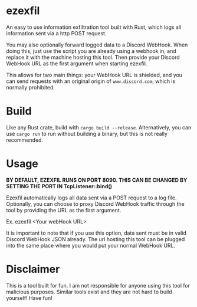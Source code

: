 # ezexfil

An easy to use information exfiltration tool built with Rust, which logs all information sent via a http POST request.

You may also optionally forward logged data to a Discord WebHook. When doing this, just use the script you are already using a webhook in, and replace it with the machine hosting this tool. Then provide your Discord WebHook URL as the first argument when starting ezexfil.

This allows for two main things: your WebHook URL is shielded, and you can send requests with an original origin of `www.discord.com`, which is normally prohibited.

# Build

Like any Rust crate, build with `cargo build --release`. Alternatively, you can use `cargo run` to run without building a binary, but this is not really recommended.

# Usage

**BY DEFAULT, EZEXFIL RUNS ON PORT 8090. THIS CAN BE CHANGED BY SETTING THE PORT IN TcpListener::bind()**

Ezexfil automatically logs all data sent via a POST request to a log file. Optionally, you can choose to proxy Discord WebHook traffic through the tool by providing the URL as the first argument.

Ex. ezexfil \<Your webHook URL\>

It is important to note that if you use this option, data sent must be in valid Discord WebHook JSON already. The url hosting this tool can be plugged into the same place where you would put your
normal WebHook URL.

# Disclaimer

This is a tool built for fun. I am not responsible for anyone using this tool for malicious purposes. Similar tools exist and they are not hard to build yourself! Have fun!
